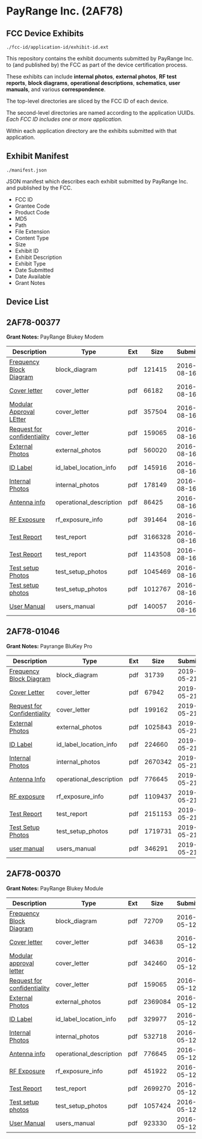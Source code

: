# PayRange Inc. (2AF78)
## FCC Device Exhibits

```
./fcc-id/application-id/exhibit-id.ext
```

This repository contains the exhibit documents submitted by PayRange Inc. to (and published by) the FCC as part of the device certification process.

These exhibits can include **internal photos**, **external photos**, **RF test reports**, **block diagrams**, **operational descriptions**, **schematics**, **user manuals**, and various **correspondence**.

The top-level directories are sliced by the FCC ID of each device.

The second-level directories are named according to the application UUIDs. *Each FCC ID includes one or more application.*

Within each application directory are the exhibits submitted with that application. 

## Exhibit Manifest

```
./manifest.json
```

JSON manifest which describes each exhibit submitted by PayRange Inc. and published by the FCC.

- FCC ID
- Grantee Code
- Product Code
- MD5
- Path
- File Extension
- Content Type
- Size
- Exhibit ID
- Exhibit Description
- Exhibit Type
- Date Submitted
- Date Available
- Grant Notes

## Device List
## 2AF78-00377
**Grant Notes:** PayRange Blukey Modem

| Description | Type | Ext | Size | Submitted | Available |
| ----------- | ---- | --- | ---- | --------- | --------- |
| [Frequency Block Diagram](2AF78-00377/1050d174c2bf3c1d824fca109040ac12/3100710.pdf) | block_diagram | pdf | 121415 | 2016-08-16 | 2016-08-16 |
| [Cover letter](2AF78-00377/1050d174c2bf3c1d824fca109040ac12/3100705.pdf) | cover_letter | pdf | 66182 | 2016-08-16 | 2016-08-16 |
| [Modular Approval LEtter](2AF78-00377/1050d174c2bf3c1d824fca109040ac12/3100708.pdf) | cover_letter | pdf | 357504 | 2016-08-16 | 2016-08-16 |
| [Request for confidentiality](2AF78-00377/1050d174c2bf3c1d824fca109040ac12/2988983.pdf) | cover_letter | pdf | 159065 | 2016-08-16 | 2016-08-16 |
| [External Photos](2AF78-00377/1050d174c2bf3c1d824fca109040ac12/3100706.pdf) | external_photos | pdf | 560020 | 2016-08-16 | 2016-08-16 |
| [ID Label](2AF78-00377/1050d174c2bf3c1d824fca109040ac12/3100712.pdf) | id_label_location_info | pdf | 145916 | 2016-08-16 | 2016-08-16 |
| [Internal Photos](2AF78-00377/1050d174c2bf3c1d824fca109040ac12/3100711.pdf) | internal_photos | pdf | 178149 | 2016-08-16 | 2016-08-16 |
| [Antenna info](2AF78-00377/1050d174c2bf3c1d824fca109040ac12/3100704.pdf) | operational_description | pdf | 86425 | 2016-08-16 | 2016-08-16 |
| [RF Exposure](2AF78-00377/1050d174c2bf3c1d824fca109040ac12/3100707.pdf) | rf_exposure_info | pdf | 391464 | 2016-08-16 | 2016-08-16 |
| [Test Report](2AF78-00377/1050d174c2bf3c1d824fca109040ac12/3100715.pdf) | test_report | pdf | 3166328 | 2016-08-16 | 2016-08-16 |
| [Test Report](2AF78-00377/1050d174c2bf3c1d824fca109040ac12/3100716.pdf) | test_report | pdf | 1143508 | 2016-08-16 | 2016-08-16 |
| [Test setup Photos](2AF78-00377/1050d174c2bf3c1d824fca109040ac12/3100717.pdf) | test_setup_photos | pdf | 1045469 | 2016-08-16 | 2016-08-16 |
| [Test setup photos](2AF78-00377/1050d174c2bf3c1d824fca109040ac12/3100718.pdf) | test_setup_photos | pdf | 1012767 | 2016-08-16 | 2016-08-16 |
| [User Manual](2AF78-00377/1050d174c2bf3c1d824fca109040ac12/3100719.pdf) | users_manual | pdf | 140057 | 2016-08-16 | 2016-08-16 |
## 2AF78-01046
**Grant Notes:** Payrange BluKey Pro

| Description | Type | Ext | Size | Submitted | Available |
| ----------- | ---- | --- | ---- | --------- | --------- |
| [Frequency Block Diagram](2AF78-01046/ad53428b02bab41e5e1cf8c76f9745ff/4286815.pdf) | block_diagram | pdf | 31739 | 2019-05-21 | 2019-05-21 |
| [Cover Letter](2AF78-01046/ad53428b02bab41e5e1cf8c76f9745ff/4286812.pdf) | cover_letter | pdf | 67942 | 2019-05-21 | 2019-05-21 |
| [Request for Confidentiality](2AF78-01046/ad53428b02bab41e5e1cf8c76f9745ff/4286814.pdf) | cover_letter | pdf | 199162 | 2019-05-21 | 2019-05-21 |
| [External Photos](2AF78-01046/ad53428b02bab41e5e1cf8c76f9745ff/4286813.pdf) | external_photos | pdf | 1025843 | 2019-05-21 | 2019-05-21 |
| [ID Label](2AF78-01046/ad53428b02bab41e5e1cf8c76f9745ff/4286817.pdf) | id_label_location_info | pdf | 224660 | 2019-05-21 | 2019-05-21 |
| [Internal Photos](2AF78-01046/ad53428b02bab41e5e1cf8c76f9745ff/4286816.pdf) | internal_photos | pdf | 2670342 | 2019-05-21 | 2019-05-21 |
| [Antenna Info](2AF78-01046/ad53428b02bab41e5e1cf8c76f9745ff/2988979.pdf) | operational_description | pdf | 776645 | 2019-05-21 | 2019-05-21 |
| [RF exposure](2AF78-01046/ad53428b02bab41e5e1cf8c76f9745ff/4286819.pdf) | rf_exposure_info | pdf | 1109437 | 2019-05-21 | 2019-05-21 |
| [Test Report](2AF78-01046/ad53428b02bab41e5e1cf8c76f9745ff/4286823.pdf) | test_report | pdf | 2151153 | 2019-05-21 | 2019-05-21 |
| [Test Setup Photos](2AF78-01046/ad53428b02bab41e5e1cf8c76f9745ff/4286824.pdf) | test_setup_photos | pdf | 1719731 | 2019-05-21 | 2019-05-21 |
| [user manual](2AF78-01046/ad53428b02bab41e5e1cf8c76f9745ff/4286825.pdf) | users_manual | pdf | 346291 | 2019-05-21 | 2019-05-21 |
## 2AF78-00370
**Grant Notes:** PayRange Blukey Module

| Description | Type | Ext | Size | Submitted | Available |
| ----------- | ---- | --- | ---- | --------- | --------- |
| [Frequency Block Diagram](2AF78-00370/1247017cbc181d04ac58477cf2eea819/2988984.pdf) | block_diagram | pdf | 72709 | 2016-05-12 | 2016-05-12 |
| [Cover letter](2AF78-00370/1247017cbc181d04ac58477cf2eea819/2988980.pdf) | cover_letter | pdf | 34638 | 2016-05-12 | 2016-05-12 |
| [Modular approval letter](2AF78-00370/1247017cbc181d04ac58477cf2eea819/2988982.pdf) | cover_letter | pdf | 342460 | 2016-05-12 | 2016-05-12 |
| [Request for confidentiality](2AF78-00370/1247017cbc181d04ac58477cf2eea819/2988983.pdf) | cover_letter | pdf | 159065 | 2016-05-12 | 2016-05-12 |
| [External Photos](2AF78-00370/1247017cbc181d04ac58477cf2eea819/2988981.pdf) | external_photos | pdf | 2369084 | 2016-05-12 | 2016-05-12 |
| [ID Label](2AF78-00370/1247017cbc181d04ac58477cf2eea819/2988986.pdf) | id_label_location_info | pdf | 329977 | 2016-05-12 | 2016-05-12 |
| [Internal Photos](2AF78-00370/1247017cbc181d04ac58477cf2eea819/2988985.pdf) | internal_photos | pdf | 532718 | 2016-05-12 | 2016-05-12 |
| [Antenna info](2AF78-00370/1247017cbc181d04ac58477cf2eea819/2988979.pdf) | operational_description | pdf | 776645 | 2016-05-12 | 2016-05-12 |
| [RF Exposure](2AF78-00370/1247017cbc181d04ac58477cf2eea819/2988988.pdf) | rf_exposure_info | pdf | 451922 | 2016-05-12 | 2016-05-12 |
| [Test Report](2AF78-00370/1247017cbc181d04ac58477cf2eea819/2988990.pdf) | test_report | pdf | 2699270 | 2016-05-12 | 2016-05-12 |
| [Test setup photos](2AF78-00370/1247017cbc181d04ac58477cf2eea819/2988991.pdf) | test_setup_photos | pdf | 1057424 | 2016-05-12 | 2016-05-12 |
| [User Manual](2AF78-00370/1247017cbc181d04ac58477cf2eea819/2988992.pdf) | users_manual | pdf | 923330 | 2016-05-12 | 2016-05-12 |
